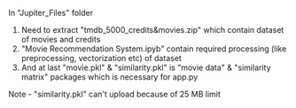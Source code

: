 In "Jupiter_Files" folder 
1) Need to extract "tmdb_5000_credits&movies.zip" which contain dataset of movies and credits
2) "Movie Recommendation System.ipyb" contain required processing (like preprocessing, vectorization etc) of dataset
3) And at last "movie.pkl" & "similarity.pkl" is "movie data" & "similarity matrix" packages which is necessary for app.py

Note - "similarity.pkl" can't upload because of 25 MB limit
